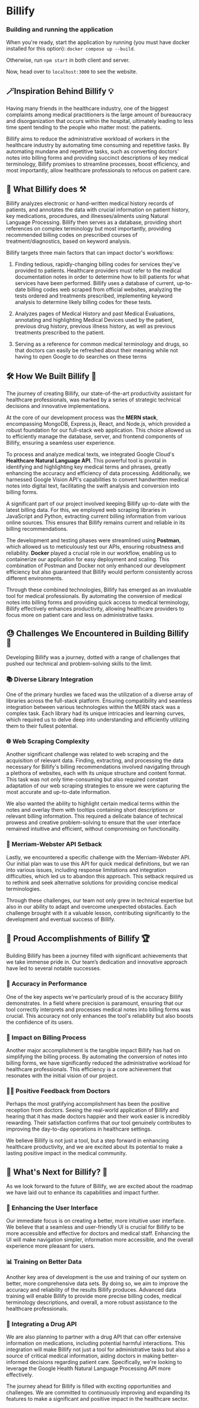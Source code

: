 # Billify

### Building and running the application

When you're ready, start the application by running (you must have docker installed for this option):
`docker compose up --build`.

Otherwise, run `npm start` in both client and server.

Now, head over to `localhost:3000` to see the website. 

## 🪄Inspiration Behind Billify 💡

Having many friends in the healthcare industry, one of the biggest complaints among medical practitioners is the large amount of bureaucracy and disorganization that occurs within the hospital, ultimately leading to less time spent tending to the people who matter most: the patients. 

Billify aims to reduce the administrative workload of workers in the healthcare industry by automating time consuming and repetitive tasks. By automating mundane and repetitive tasks, such as converting doctors' notes into billing forms and providing succinct descriptions of key medical terminology, Billify promises to streamline processes, boost efficiency, and most importantly, allow healthcare professionals to refocus on patient care. 

## 🏥 What Billify does ⚒️

Billify analyzes electronic or hand-written medical history records of patients, and annotates the data with crucial information on patient history, key medications, procedures, and illnesses/ailments using Natural Language Processing. Billify then serves as a database, providing short references on complex terminology but most importantly, providing recommended billing codes on prescribed courses of treatment/diagnostics, based on keyword analysis. 

Billify targets three main factors that can impact doctor's workflows: 

1. Finding tedious, rapidly-changing billing codes for services they've provided to patients. Healthcare providers must refer to the medical documentation notes in order to determine how to bill patients for what services have been performed. Billify uses a database of current, up-to-date billing codes web scraped from official websites, analyzing the tests ordered and treatments prescribed, implementing keyword analysis to determine likely billing codes for these tests.

2. Analyzes pages of Medical History and past Medical Evaluations, annotating and highlighting Medical Devices used by the patient, previous drug history, previous illness history, as well as previous treatments prescribed to the patient.

3. Serving as a reference for common medical terminology and drugs, so that doctors can easily be refreshed about their meaning while not having to open Google to do searches on these terms

## 🛠️ How We Built Billify 🚀

The journey of creating Billify, our state-of-the-art productivity assistant for healthcare professionals, was marked by a series of strategic technical decisions and innovative implementations.

At the core of our development process was the **MERN stack**, encompassing MongoDB, Express.js, React, and Node.js, which provided a robust foundation for our full-stack web application. This choice allowed us to efficiently manage the database, server, and frontend components of Billify, ensuring a seamless user experience.

To process and analyze medical texts, we integrated Google Cloud's **Healthcare Natural Language API**. This powerful tool is pivotal in identifying and highlighting key medical terms and phrases, greatly enhancing the accuracy and efficiency of data processing. Additionally, we harnessed Google Vision API's capabilities to convert handwritten medical notes into digital text, facilitating the swift analysis and conversion into billing forms.

A significant part of our project involved keeping Billify up-to-date with the latest billing data. For this, we employed web scraping libraries in JavaScript and Python, extracting current billing information from various online sources. This ensures that Billify remains current and reliable in its billing recommendations.

The development and testing phases were streamlined using **Postman**, which allowed us to meticulously test our APIs, ensuring robustness and reliability. **Docker** played a crucial role in our workflow, enabling us to containerize our application for easy deployment and scaling. This combination of Postman and Docker not only enhanced our development efficiency but also guaranteed that Billify would perform consistently across different environments.

Through these combined technologies, Billify has emerged as an invaluable tool for medical professionals. By automating the conversion of medical notes into billing forms and providing quick access to medical terminology, Billify effectively enhances productivity, allowing healthcare providers to focus more on patient care and less on administrative tasks.

## 😓 Challenges We Encountered in Building Billify 🚧

Developing Billify was a journey, dotted with a range of challenges that pushed our technical and problem-solving skills to the limit.

### 📚 Diverse Library Integration

One of the primary hurdles we faced was the utilization of a diverse array of libraries across the full-stack platform. Ensuring compatibility and seamless integration between various technologies within the MERN stack was a complex task. Each library had its unique intricacies and learning curves, which required us to delve deep into understanding and efficiently utilizing them to their fullest potential.

### 🌐 Web Scraping Complexity

Another significant challenge was related to web scraping and the acquisition of relevant data. Finding, extracting, and processing the data necessary for Billify's billing recommendations involved navigating through a plethora of websites, each with its unique structure and content format. This task was not only time-consuming but also required constant adaptation of our web scraping strategies to ensure we were capturing the most accurate and up-to-date information.

We also wanted the ability to highlight certain medical terms within the notes and overlay them with tooltips containing short descriptions or relevant billing information. This required a delicate balance of technical prowess and creative problem-solving to ensure that the user interface remained intuitive and efficient, without compromising on functionality.

### 🚫 Merriam-Webster API Setback

Lastly, we encountered a specific challenge with the Merriam-Webster API. Our initial plan was to use this API for quick medical definitions, but we ran into various issues, including response limitations and integration difficulties, which led us to abandon this approach. This setback required us to rethink and seek alternative solutions for providing concise medical terminologies.

Through these challenges, our team not only grew in technical expertise but also in our ability to adapt and overcome unexpected obstacles. Each challenge brought with it a valuable lesson, contributing significantly to the development and eventual success of Billify.

## 🌟 Proud Accomplishments of Billify 🏆

Building Billify has been a journey filled with significant achievements that we take immense pride in. Our team’s dedication and innovative approach have led to several notable successes.

### 🎯 Accuracy in Performance
One of the key aspects we're particularly proud of is the accuracy Billify demonstrates. In a field where precision is paramount, ensuring that our tool correctly interprets and processes medical notes into billing forms was crucial. This accuracy not only enhances the tool's reliability but also boosts the confidence of its users.

### 💼 Impact on Billing Process
Another major accomplishment is the tangible impact Billify has had on simplifying the billing process. By automating the conversion of notes into billing forms, we have significantly reduced the administrative workload for healthcare professionals. This efficiency is a core achievement that resonates with the initial vision of our project.

### 👨‍⚕️ Positive Feedback from Doctors
Perhaps the most gratifying accomplishment has been the positive reception from doctors. Seeing the real-world application of Billify and hearing that it has made doctors happier and their work easier is incredibly rewarding. Their satisfaction confirms that our tool genuinely contributes to improving the day-to-day operations in healthcare settings.

We believe Billify is not just a tool, but a step forward in enhancing healthcare productivity, and we are excited about its potential to make a lasting positive impact in the medical community.

## 🚀 What's Next for Billify? 🌟

As we look forward to the future of Billify, we are excited about the roadmap we have laid out to enhance its capabilities and impact further.

### 🎨 Enhancing the User Interface
Our immediate focus is on creating a better, more intuitive user interface. We believe that a seamless and user-friendly UI is crucial for Billify to be more accessible and effective for doctors and medical staff. Enhancing the UI will make navigation simpler, information more accessible, and the overall experience more pleasant for users.

### 📊 Training on Better Data
Another key area of development is the use and training of our system on better, more comprehensive data sets. By doing so, we aim to improve the accuracy and reliability of the results Billify produces. Advanced data training will enable Billify to provide more precise billing codes, medical terminology descriptions, and overall, a more robust assistance to the healthcare professionals.

### 💊 Integrating a Drug API
We are also planning to partner with a drug API that can offer extensive information on medications, including potential harmful interactions. This integration will make Billify not just a tool for administrative tasks but also a source of critical medical information, aiding doctors in making better-informed decisions regarding patient care. Specifically, we're looking to leverage the Google Health Natural Language Processing API more effectively.

The journey ahead for Billify is filled with exciting opportunities and challenges. We are committed to continuously improving and expanding its features to make a significant and positive impact in the healthcare sector.